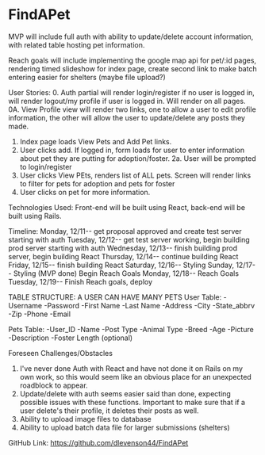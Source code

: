 # FindAPet
MVP will include full auth with ability to update/delete account information, with related table hosting pet information.

Reach goals will include implementing the google map api for pet/:id pages, rendering timed slideshow for index page, create second link to make batch entering easier for shelters (maybe file upload?)


User Stories:
0.  Auth partial will render login/register if no user is logged in, will render logout/my profile if user is logged in.  Will render on all pages.
0A.  View Profile view will render two links, one to allow a user to edit profile information, the other will allow the user to update/delete any posts they made.
1. Index page loads View Pets and Add Pet links.
2. User clicks add.  If logged in, form loads for user to enter information about pet they are putting for adoption/foster.
2a. User will be prompted to login/register
3. User clicks View PEts, renders list of ALL pets.  Screen will render links to filter for pets for adoption and pets for foster
4.  User clicks on pet for more information.


Technologies Used:
Front-end will be built using React, back-end will be built using Rails.

Timeline:
Monday, 12/11-- get proposal approved and create test server starting with auth
Tuesday, 12/12-- get test server working, begin building prod server starting with auth
Wednesday, 12/13-- finish building prod server, begin building React
Thursday, 12/14-- continue building React
Friday, 12/15-- finish building React
Saturday, 12/16-- Styling
Sunday, 12/17-- Styling (MVP done) Begin Reach Goals
Monday, 12/18-- Reach Goals
Tuesday, 12/19-- Finish Reach goals, deploy

TABLE STRUCTURE:  A USER CAN HAVE MANY PETS
User Table:
-Username
-Password
-First Name
-Last Name
-Address
-City
-State_abbrv
-Zip
-Phone
-Email

Pets Table:
-User_ID
-Name
-Post Type
-Animal Type
-Breed
-Age
-Picture
-Description
-Foster Length (optional)


Foreseen Challenges/Obstacles
1.  I've never done Auth with React and have not done it on Rails on my own work, so this would seem like an obvious place for an unexpected roadblock to appear.
2. Update/delete with auth seems easier said than done, expecting possible issues with these functions.  Important to make sure that if a user delete's their profile, it deletes their posts as well.
3.  Ability to upload image files to database
4.  Ability to upload batch data file for larger submissions (shelters)

GitHub Link:  https://github.com/dlevenson44/FindAPet